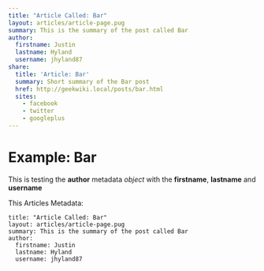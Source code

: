 ```yaml
---
title: "Article Called: Bar"
layout: articles/article-page.pug
summary: This is the summary of the post called Bar
author: 
  firstname: Justin
  lastname: Hyland
  username: jhyland87
share:
  title: 'Article: Bar'
  summary: Short summary of the Bar post
  href: http://geekwiki.local/posts/bar.html
  sites:
    - facebook
    - twitter
    - googleplus
---
```


# Example: Bar

This is testing the **author** metadata *object* with the **firstname**, **lastname** and **username**

This Articles Metadata:

    title: "Article Called: Bar"
    layout: articles/article-page.pug
    summary: This is the summary of the post called Bar
    author: 
      firstname: Justin
      lastname: Hyland
      username: jhyland87